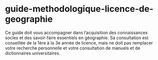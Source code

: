 # guide-methodologique-licence-de-geographie
Ce guide doit vous accompagner dans l’acquisition des connaissances socles et des savoir-faire essentiels en géographie.  Sa consultation est conseillée de la 1ère à la 3e année de licence, mais ne doit pas remplacer votre recherche personnelle et votre consultation de manuels et de dictionnaires universitaires.
